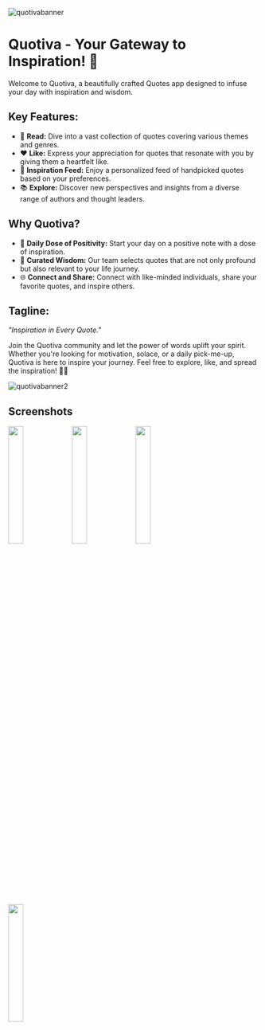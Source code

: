 
![quotivabanner](https://github.com/Krushnal121/Quotiva-Inspiration-In-Every-Quote/assets/109232748/e41ed062-04a5-4b9e-b499-d8f3fa7dd80a)

# Quotiva - Your Gateway to Inspiration! 🌟

Welcome to Quotiva, a beautifully crafted Quotes app designed to infuse your day with inspiration and wisdom.

## Key Features:
- 📖 **Read:** Dive into a vast collection of quotes covering various themes and genres.
- ❤️ **Like:** Express your appreciation for quotes that resonate with you by giving them a heartfelt like.
- 🌈 **Inspiration Feed:** Enjoy a personalized feed of handpicked quotes based on your preferences.
- 📚 **Explore:** Discover new perspectives and insights from a diverse range of authors and thought leaders.

## Why Quotiva?
- 🤗 **Daily Dose of Positivity:** Start your day on a positive note with a dose of inspiration.
- 🧠 **Curated Wisdom:** Our team selects quotes that are not only profound but also relevant to your life journey.
- 🌐 **Connect and Share:** Connect with like-minded individuals, share your favorite quotes, and inspire others.

## Tagline:
*"Inspiration in Every Quote."*

Join the Quotiva community and let the power of words uplift your spirit. Whether you're looking for motivation, solace, or a daily pick-me-up, Quotiva is here to inspire your journey. Feel free to explore, like, and spread the inspiration! 🌈💬


![quotivabanner2](https://github.com/Krushnal121/Quotiva-Inspiration-In-Every-Quote/assets/109232748/85bd5967-e1a8-4f05-a89f-8ecce2d1567f)

## Screenshots

<p float="left">
  <img src="https://github.com/Krushnal121/Quotiva-Inspiration-In-Every-Quote/assets/109232748/53aaa038-540f-4131-bcc6-cb73ed7e2fc0" width="24.6%" />
  <img src="https://github.com/Krushnal121/Quotiva-Inspiration-In-Every-Quote/assets/109232748/ab6e9f5f-c20a-45e3-b2d9-95edbbdf8764" width="24.6%" />
  <img src="https://github.com/Krushnal121/Quotiva-Inspiration-In-Every-Quote/assets/109232748/7d3c4b9d-e798-423d-beb4-da4bd8a22599" width="24.6%" />
  <img src="https://github.com/Krushnal121/Quotiva-Inspiration-In-Every-Quote/assets/109232748/72c9cd23-8fa5-4a5f-bc50-0eaeee2a92da" width="24.6%" />
</p>
